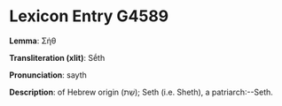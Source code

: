 # Lexicon Entry G4589

**Lemma**: Σήθ

**Transliteration (xlit)**: Sḗth

**Pronunciation**: sayth

**Description**:
of Hebrew origin (שֵׁת); Seth (i.e. Sheth), a patriarch:--Seth.
